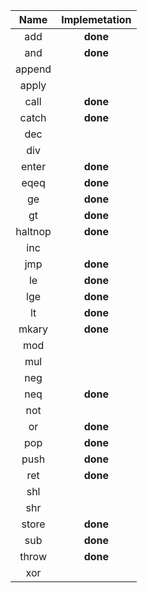 |  Name   | Implemetation |
| :-----: | :-----------: |
|   add   |   **done**    |
|   and   |   **done**    |
| append  |               |
|  apply  |               |
|  call   |   **done**    |
|  catch  |   **done**    |
|   dec   |               |
|   div   |               |
|  enter  |   **done**    |
|  eqeq   |   **done**    |
|   ge    |   **done**    |
|   gt    |   **done**    |
| haltnop |   **done**    |
|   inc   |               |
|   jmp   |   **done**    |
|   le    |   **done**    |
|   lge   |   **done**    |
|   lt    |   **done**    |
|  mkary  |   **done**    |
|   mod   |               |
|   mul   |               |
|   neg   |               |
|   neq   |   **done**    |
|   not   |               |
|   or    |   **done**    |
|   pop   |   **done**    |
|  push   |   **done**    |
|   ret   |   **done**    |
|   shl   |               |
|   shr   |               |
|  store  |   **done**    |
|   sub   |   **done**    |
|  throw  |   **done**    |
|   xor   |               |
